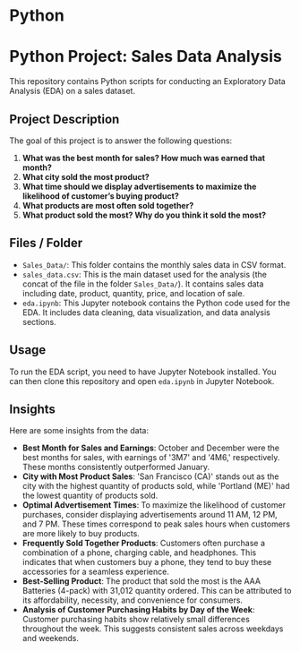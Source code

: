 # Python

# Python Project: Sales Data Analysis

This repository contains Python scripts for conducting an Exploratory Data Analysis (EDA) on a sales dataset.

## Project Description

The goal of this project is to answer the following questions:

1. **What was the best month for sales? How much was earned that month?**
2. **What city sold the most product?**
3. **What time should we display advertisements to maximize the likelihood of customer’s buying product?**
4. **What products are most often sold together?**
5. **What product sold the most? Why do you think it sold the most?**

## Files / Folder
- `Sales_Data/`: This folder contains the monthly sales data in CSV format.
- `sales_data.csv`: This is the main dataset used for the analysis (the concat of the file in the folder `Sales_Data/`). It contains sales data including date, product, quantity, price, and location of sale.
- `eda.ipynb`: This Jupyter notebook contains the Python code used for the EDA. It includes data cleaning, data visualization, and data analysis sections.

## Usage

To run the EDA script, you need to have Jupyter Notebook installed. You can then clone this repository and open `eda.ipynb` in Jupyter Notebook.

## Insights

Here are some insights from the data:

- **Best Month for Sales and Earnings**: October and December were the best months for sales, with earnings of '3M7' and '4M6,' respectively. These months consistently outperformed January.
- **City with Most Product Sales**: 'San Francisco (CA)' stands out as the city with the highest quantity of products sold, while 'Portland (ME)' had the lowest quantity of products sold.
- **Optimal Advertisement Times**: To maximize the likelihood of customer purchases, consider displaying advertisements around 11 AM, 12 PM, and 7 PM. These times correspond to peak sales hours when customers are more likely to buy products.
- **Frequently Sold Together Products**: Customers often purchase a combination of a phone, charging cable, and headphones. This indicates that when customers buy a phone, they tend to buy these accessories for a seamless experience.
- **Best-Selling Product**: The product that sold the most is the AAA Batteries (4-pack) with 31,012 quantity ordered. This can be attributed to its affordability, necessity, and convenience for consumers.
- **Analysis of Customer Purchasing Habits by Day of the Week**: Customer purchasing habits show relatively small differences throughout the week. This suggests consistent sales across weekdays and weekends.
